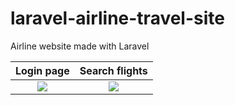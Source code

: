# laravel-airline-travel-site
Airline website made with Laravel

Login page             |  Search flights
:-------------------------:|:-------------------------:
![](https://imgur.com/hlZ94He.png)  |  ![](https://imgur.com/wBucOVG.png)

